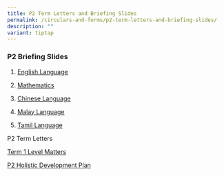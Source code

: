 ```yaml
---
title: P2 Term Letters and Briefing Slides
permalink: /circulars-and-forms/p2-term-letters-and-briefing-slides/
description: ""
variant: tiptap
---
```

<h3>P2 Briefing Slides</h3>
<ol data-tight="true" class="tight">
<li>
<p><a href="/files/2024_P2_English.pdf" rel="noopener noreferrer nofollow" target="_blank">English Language</a>
</p>
</li>
<li>
<p><a href="/files/2024_P2_Mathematics.pdf" rel="noopener noreferrer nofollow" target="_blank">Mathematics</a>
</p>
</li>
<li>
<p><a href="/files/2024_P2_Chinese.pdf" rel="noopener noreferrer nofollow" target="_blank">Chinese Language</a>
</p>
</li>
<li>
<p><a href="/files/2024_P2_Malay.pdf" rel="noopener noreferrer nofollow" target="_blank">Malay Language</a>
</p>
</li>
<li>
<p><a href="/files/2024_P2_Tamil.pdf" rel="noopener noreferrer nofollow" target="_blank">Tamil Language</a>
</p>
</li>
</ol>
<p></p>
<p>P2 Term Letters</p>
<p><a href="/files/2024_P2_Term_1_Level_Matters.pdf" rel="noopener noreferrer nofollow" target="_blank">Term 1 Level Matters</a>
</p>
<p><a href="/files/2024_P2_Holistic_Development_Plan.pdf" rel="noopener noreferrer nofollow" target="_blank">P2 Holistic Development Plan</a>
</p>